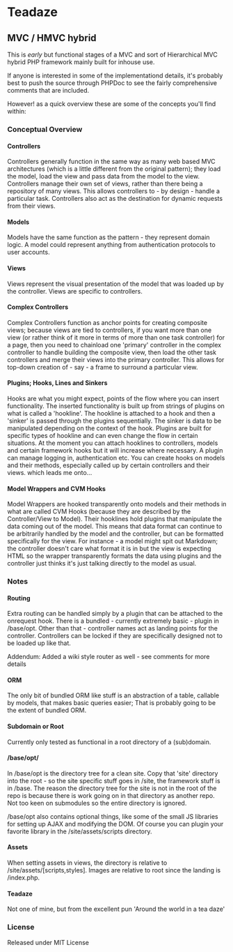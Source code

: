 # Teadaze
## MVC / HMVC hybrid

This is *early* but functional stages of a MVC and sort of Hierarchical MVC hybrid PHP framework mainly built for inhouse use.

If anyone is interested in some of the implementationd details, it's probably best to push the source through PHPDoc to see the fairly comprehensive comments that are included.

However! as a quick overview these are some of the concepts you'll find within:


### Conceptual Overview

#### Controllers

Controllers generally function in the same way as many web based MVC architectures (which is a little different from the original pattern); they load the model, load the view and pass data from the model to the view. Controllers manage their own set of views, rather than there being a repository of many views. This allows controllers to - by design - handle a particular task. Controllers also act as the destination for dynamic requests from their views.

#### Models

Models have the same function as the pattern - they represent domain logic. A model could represent anything from authentication protocols to user accounts.

#### Views

Views represent the visual presentation of the model that was loaded up by the controller. Views are specific to controllers.

#### Complex Controllers

Complex Controllers function as anchor points for creating composite views; because views are tied to controllers, if you want more than one view (or rather think of it more in terms of more than one task controller) for a page, then you need to chainload one 'primary' controller in the complex controller to handle building the composite view, then load the other task controllers and merge their views into the primary controller. This allows for top-down creation of - say - a frame to surround a particular view.

#### Plugins; Hooks, Lines and Sinkers

Hooks are what you might expect, points of the flow where you can insert functionality. The inserted functionality is built up from strings of plugins on what is called a 'hookline'. The hookline is attached to a hook and then a 'sinker' is passed through the plugins sequentially. The sinker is data to be manipulated depending on the context of the hook. Plugins are built for specific types of hookline and can even change the flow in certain situations. At the moment you can attach hooklines to controllers, models and certain framework hooks but it will increase where necessary. A plugin can manage logging in, authentication etc. You can create hooks on models and their methods, especially called up by certain controllers and their views. which leads me onto...

#### Model Wrappers and CVM Hooks

Model Wrappers are hooked transparently onto models and their methods in what are called CVM Hooks (because they are described by the Controller/View to Model). Their hooklines hold plugins that manipulate the data coming out of the model. This means that data format can continue to be arbitrarily handled by the model and the controller, but can be formatted specifically for the view. For instance - a model might spit out Markdown; the controller doesn't care what format it is in but the view is expecting HTML so the wrapper transparently formats the data using plugins and the controller just thinks it's just talking directly to the model as usual.



### Notes

#### Routing

Extra routing can be handled simply by a plugin that can be attached to the onrequest hook. There is a bundled - currently extremely basic - plugin in /base/opt. Other than that - controller names act as landing points for the controller. Controllers can be locked if they are specifically designed not to be loaded up like that.

Addendum: Added a wiki style router as well -  see comments for more details

#### ORM

The only bit of bundled ORM like stuff is an abstraction of a table, callable by models, that makes basic queries easier; That is probably going to be the extent of bundled ORM.

#### Subdomain or Root

Currently only tested as functional in a root directory of a (sub)domain.

#### /base/opt/

In /base/opt is the directory tree for a clean site. Copy that 'site' directory into the root - so the site specific stuff goes in /site, the framework stuff is in /base. The reason the directory tree for the site is not in the root of the repo is because there is work going on in that directory as another repo. Not too keen on submodules so the entire directory is ignored.

/base/opt also contains optional things, like some of the small JS libraries for setting up AJAX and modifying the DOM. Of course you can plugin your favorite library in the /site/assets/scripts directory.

#### Assets

When setting assets in views, the directory is relative to /site/assets/[scripts,styles]. Images are relative to root since the landing is /index.php.

#### Teadaze

Not one of mine, but from the excellent pun 'Around the world in a tea daze'


### License

Released under MIT License
